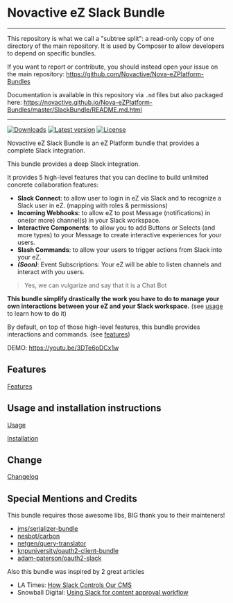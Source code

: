 # Novactive eZ Slack Bundle

----

This repository is what we call a "subtree split": a read-only copy of one directory of the main repository. 
It is used by Composer to allow developers to depend on specific bundles.

If you want to report or contribute, you should instead open your issue on the main repository: https://github.com/Novactive/Nova-eZPlatform-Bundles

Documentation is available in this repository via `.md` files but also packaged here: https://novactive.github.io/Nova-eZPlatform-Bundles/master/SlackBundle/README.md.html

----

[![Downloads](https://img.shields.io/packagist/dt/novactive/ezslackbundle.svg?style=flat-square)](https://packagist.org/packages/novactive/ezslackbundle)
[![Latest version](https://img.shields.io/github/release/Novactive/NovaeZSlackBundle.svg?style=flat-square)](https://github.com/Novactive/NovaeZSlackBundle/releases)
[![License](https://img.shields.io/packagist/l/novactive/ezslackbundle.svg?style=flat-square)](LICENSE)

Novactive eZ Slack Bundle is an eZ Platform bundle that provides a complete Slack integration.

This bundle provides a deep Slack integration.

It provides 5 high-level features that you can decline to build unlimited concrete collaboration features:

- **Slack Connect**: to allow user to login in eZ via Slack and to recognize a Slack user in eZ. (mapping with 
roles & permissions)
- **Incoming Webhooks**: to allow eZ to post Message (notifications) in one(or more) channel(s) in your Slack workspace.
- **Interactive Components**: to allow you to add Buttons or Selects (and more types) to your Message to create
interactive experiences for your users.
- **Slash Commands**: to allow your users to trigger actions from Slack into your eZ.
- **_(Soon)_**: Event Subscriptions: Your eZ will be able to listen channels and interact with you users.

> Yes, we can vulgarize and say that it is a Chat Bot

**This bundle simplify drastically the work you have to do to manage your own interactions between your eZ and your 
Slack workspace.** (see [usage](bundle/Resources/doc/USAGE.md) to learn how to do it)

By default, on top of those high-level features, this bundle provides interactions and commands. 
(see [features](bundle/Resources/doc/FEATURES.md))


DEMO: https://youtu.be/3DTe6pDCx1w


## Features

[Features](bundle/Resources/doc/FEATURES.md)

## Usage and installation instructions

[Usage](bundle/Resources/doc/USAGE.md)

[Installation](bundle/Resources/doc/INSTALL.md)

Change
------

[Changelog](bundle/Resources/doc/CHANGELOG.md)


Special Mentions and Credits
----------------------------

This bundle requires those awesome libs, BIG thank you to their mainteners!

- [jms/serializer-bundle](https://jmsyst.com/libs/serializer)
- [nesbot/carbon](http://carbon.nesbot.com/)
- [netgen/query-translator](https://github.com/netgen/query-translator)
- [knpuniversity/oauth2-client-bundle](https://github.com/knpuniversity/oauth2-client-bundle)
- [adam-paterson/oauth2-slack](https://github.com/adam-paterson/oauth2-slack)

Also this bundle was inspired by 2 great articles

- LA Times: [How Slack Controls Our CMS](https://source.opennews.org/articles/slack-buttons)
- Snowball Digital: [Using Slack for content approval workflow](https://snowball.digital/blog/using-slack-for-content-approval-workflow-in-ez-platform-symfony)
